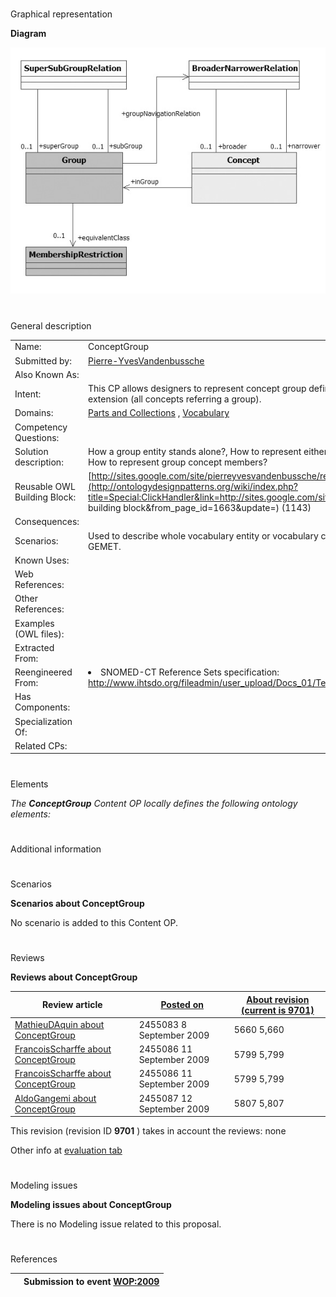 # 

 Graphical representation



__Diagram__ 





[![Image:ConceptGroupPattern.jpg](./20091007191100!ConceptGroupPattern.jpg)](../Image/ConceptGroupPattern.jpg.md "Image:ConceptGroupPattern.jpg")





# 

 General description




|  |  |
| --- | --- |
|  Name:  |  ConceptGroup  |
|  Submitted by:  | [Pierre-YvesVandenbussche](../User/Pierre-YvesVandenbussche.md "User:Pierre-YvesVandenbussche")  |
|  Also Known As:  |  |
|  Intent:  |  This CP allows designers to represent concept group defined by intention (all concepts satisfying group membership condition) or by extension (all concepts referring a group).  |
|  Domains:  | [Parts and Collections](../Community/Parts_and_Collections.md "Community:Parts and Collections")  , [Vocabulary](../Community/Vocabulary.md "Community:Vocabulary")  |
|  Competency Questions:  |  |
|  Solution description:  |  How a group entity stands alone?, How to represent either a vocabulary subset, a cross vocabulary subset or a whole vocabulary?, How to represent group concept members?  |
|  Reusable OWL Building Block:  | [http://sites.google.com/site/pierreyvesvandenbussche/resources/ConceptGroup.owl](http://ontologydesignpatterns.org/wiki/index.php?title=Special:ClickHandler&link=http://sites.google.com/site/pierreyvesvandenbussche/resources/ConceptGroup.owl&message=OWL building block&from_page_id=1663&update=)  (1143)  |
|  Consequences:  |  |
|  Scenarios:  |  Used to describe whole vocabulary entity or vocabulary concepts subset. Compliant with RefSets in SNOMED-CT or themes in GEMET.  |
|  Known Uses:  |  |
|  Web References:  |  |
|  Other References:  |  |
|  Examples (OWL files):  |  |
|  Extracted From:  |  |
|  Reengineered From:  | <li>       SNOMED-CT Reference Sets specification:       <a class="external free" href="http://www.ihtsdo.org/fileadmin/user_upload/Docs_01/Technical_Docs/reference_sets.pdf" rel="nofollow" title="http://www.ihtsdo.org/fileadmin/user_upload/Docs_01/Technical_Docs/reference_sets.pdf">        http://www.ihtsdo.org/fileadmin/user_upload/Docs_01/Technical_Docs/reference_sets.pdf       </a></li> |
|  Has Components:  |  |
|  Specialization Of:  |  |
|  Related CPs:  |  |



  





# 

 Elements



_The
 __ConceptGroup__ 
 Content OP locally defines the following ontology elements:_ 




# 

 Additional information



# 

 Scenarios




__Scenarios about ConceptGroup__ 


 No scenario is added to this Content OP.
 




# 

 Reviews




__Reviews about ConceptGroup__ 



|  Review article  | [Posted on](../Property/CreationDate.md "Property:CreationDate")  | [About revision (current is 9701)](../Property/ReviewAboutVersion.md "Property:ReviewAboutVersion")  |
| --- | --- | --- |
| [MathieuDAquin about ConceptGroup](../Reviews/MathieuDAquin_about_ConceptGroup.md "Reviews:MathieuDAquin about ConceptGroup")  |  2455083  8 September 2009  |  5660  5,660  |
| [FrancoisScharffe about ConceptGroup](../Community/FrancoisScharffe_about_ConceptGroup.md "Community:FrancoisScharffe about ConceptGroup")  |  2455086  11 September 2009  |  5799  5,799  |
| [FrancoisScharffe about ConceptGroup](../Reviews/FrancoisScharffe_about_ConceptGroup.md "Reviews:FrancoisScharffe about ConceptGroup")  |  2455086  11 September 2009  |  5799  5,799  |
| [AldoGangemi about ConceptGroup](../Reviews/AldoGangemi_about_ConceptGroup.md "Reviews:AldoGangemi about ConceptGroup")  |  2455087  12 September 2009  |  5807  5,807  |



 This revision (revision ID
 __9701__ 
 ) takes in account the reviews: none
 



 Other info at
 [evaluation tab](http://ontologydesignpatterns.org/wiki/index.php?title=Submissions:ConceptGroup&action=evaluation "http://ontologydesignpatterns.org/wiki/index.php?title=Submissions:ConceptGroup&action=evaluation") 





  





# 

 Modeling issues




__Modeling issues about ConceptGroup__ 


 There is no Modeling issue related to this proposal.
 




  





# 

 References



  






|  |  Submission to event [WOP:2009](../WOP/2009.md "WOP:2009")  |
| --- | --- |